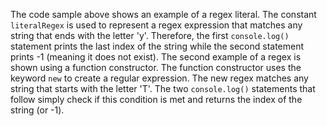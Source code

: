 The code sample above shows an example of a regex literal. The constant `literalRegex` is used to represent a regex expression that matches any string that ends with the letter 'y'. Therefore, the first `console.log()` statement prints the last index of the string while the second statement prints -1 (meaning it does not exist). The second example of a regex is shown using a function constructor. The function constructor uses the keyword `new` to create a regular expression. The new regex matches any string that starts with the letter 'T'. The two `console.log()` statements that follow simply check if this condition is met and returns the index of the string (or -1).